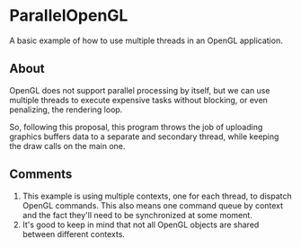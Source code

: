# ParallelOpenGL

A basic example of how to use multiple threads in an OpenGL application.

## About

OpenGL does not support parallel processing by itself, but we can use multiple threads to execute expensive tasks without blocking, or even penalizing, the rendering loop.

So, following this proposal, this program throws the job of uploading graphics buffers data to a separate and secondary thread, while keeping the draw calls on the main one.

## Comments

1. This example is using multiple contexts, one for each thread, to dispatch OpenGL commands. This also means one command queue by context and the fact they'll need to be synchronized at some moment.
2. It's good to keep in mind that not all OpenGL objects are shared between different contexts.